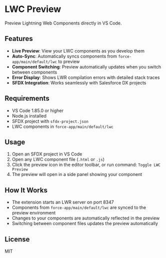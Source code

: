# LWC Preview

Preview Lightning Web Components directly in VS Code.

## Features

- **Live Preview**: View your LWC components as you develop them
- **Auto-Sync**: Automatically syncs components from `force-app/main/default/lwc` to preview
- **Component Switching**: Preview automatically updates when you switch between components
- **Error Display**: Shows LWR compilation errors with detailed stack traces
- **SFDX Integration**: Works seamlessly with Salesforce DX projects

## Requirements

- VS Code 1.85.0 or higher
- Node.js installed
- SFDX project with `sfdx-project.json`
- LWC components in `force-app/main/default/lwc`

## Usage

1. Open an SFDX project in VS Code
2. Open any LWC component file (`.html` or `.js`)
3. Click the preview icon in the editor toolbar, or run command: `Toggle LWC Preview`
4. The preview will open in a side panel showing your component

## How It Works

- The extension starts an LWR server on port 8347
- Components from `force-app/main/default/lwc` are synced to the preview environment
- Changes to your components are automatically reflected in the preview
- Switching between component files updates the preview automatically

## License

MIT

